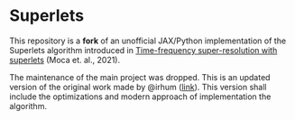 # Superlets

This repository is a **fork** of an unofficial JAX/Python implementation of the Superlets algorithm introduced in [Time-frequency super-resolution with superlets](https://www.nature.com/articles/s41467-020-20539-9) (Moca et. al., 2021).

The maintenance of the main project was dropped. This is an updated version of the original work made by @irhum ([link](https://github.com/irhum/superlets)). This version shall include the optimizations and modern approach of implementation the algorithm.
